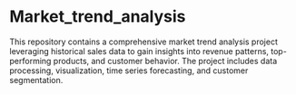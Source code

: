 # Market_trend_analysis
This repository contains a comprehensive market trend analysis project leveraging historical sales data to gain insights into revenue patterns, top-performing products, and customer behavior. The project includes data processing, visualization, time series forecasting, and customer segmentation.
